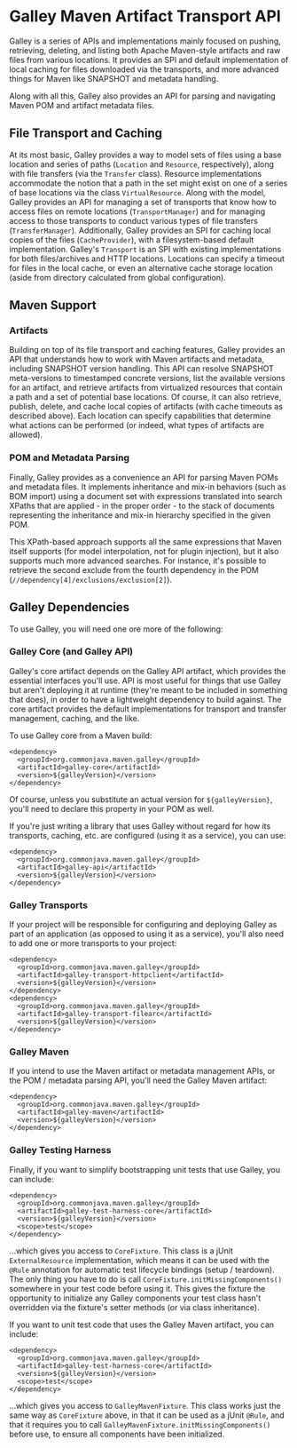 
# Galley Maven Artifact Transport API

Galley is a series of APIs and implementations mainly focused on pushing, retrieving, deleting, and listing both Apache Maven-style artifacts and raw files from various locations. It provides an SPI and default implementation of local caching for files downloaded via the transports, and more advanced things for Maven like SNAPSHOT and metadata handling.

Along with all this, Galley also provides an API for parsing and navigating Maven POM and artifact metadata files.

## File Transport and Caching

At its most basic, Galley provides a way to model sets of files using a base location and series of paths (`Location` and `Resource`, respectively), along with file transfers (via the `Transfer` class). Resource implementations accommodate the notion that a path in the set might exist on one of a series of base locations via the class `VirtualResource`. Along with the model, Galley provides an API for managing a set of transports that know how to access files on remote locations (`TransportManager`) and for managing access to those transports to conduct various types of file transfers (`TransferManager`). Additionally, Galley provides an SPI for caching local copies of the files (`CacheProvider`), with a filesystem-based default implementation. Galley's `Transport` is an SPI with existing implementations for both files/archives and HTTP locations. Locations can specify a timeout for files in the local cache, or even an alternative cache storage location (aside from directory calculated from global configuration).

## Maven Support

### Artifacts

Building on top of its file transport and caching features, Galley provides an API that understands how to work with Maven artifacts and metadata, including SNAPSHOT version handling. This API can resolve SNAPSHOT meta-versions to timestamped concrete versions, list the available versions for an artifact, and retrieve artifacts from virtualized resources that contain a path and a set of potential base locations. Of course, it can also retrieve, publish, delete, and cache local copies of artifacts (with cache timeouts as described above). Each location can specify capabilities that determine what actions can be performed (or indeed, what types of artifacts are allowed).

### POM and Metadata Parsing

Finally, Galley provides as a convenience an API for parsing Maven POMs and metadata files. It implements inheritance and mix-in behaviors (such as BOM import) using a document set with expressions translated into search XPaths that are applied - in the proper order - to the stack of documents representing the inheritance and mix-in hierarchy specified in the given POM.

This XPath-based approach supports all the same expressions that Maven itself supports (for model interpolation, not for plugin injection), but it also supports much more advanced searches. For instance, it's possible to retrieve the second exclude from the fourth dependency in the POM (`//dependency[4]/exclusions/exclusion[2]`).

## Galley Dependencies

To use Galley, you will need one ore more of the following:

### Galley Core (and Galley API)

Galley's core artifact depends on the Galley API artifact, which provides the essential interfaces you'll use. API is most useful for things that use Galley but aren't deploying it at runtime (they're meant to be included in something that does), in order to have a lightweight dependency to build against. The core artifact provides the default implementations for transport and transfer management, caching, and the like.

To use Galley core from a Maven build:

    <dependency>
      <groupId>org.commonjava.maven.galley</groupId>
      <artifactId>galley-core</artifactId>
      <version>${galleyVersion}</version>
    </dependency>

Of course, unless you substitute an actual version for `${galleyVersion}`, you'll need to declare this property in your POM as well.

If you're just writing a library that uses Galley without regard for how its transports, caching, etc. are configured (using it as a service), you can use:

    <dependency>
      <groupId>org.commonjava.maven.galley</groupId>
      <artifactId>galley-api</artifactId>
      <version>${galleyVersion}</version>
    </dependency>

### Galley Transports

If your project will be responsible for configuring and deploying Galley as part of an application (as opposed to using it as a service), you'll also need to add one or more transports to your project:

    <dependency>
      <groupId>org.commonjava.maven.galley</groupId>
      <artifactId>galley-transport-httpclient</artifactId>
      <version>${galleyVersion}</version>
    </dependency>
    <dependency>
      <groupId>org.commonjava.maven.galley</groupId>
      <artifactId>galley-transport-filearc</artifactId>
      <version>${galleyVersion}</version>
    </dependency>

### Galley Maven

If you intend to use the Maven artifact or metadata management APIs, or the POM / metadata parsing API, you'll need the Galley Maven artifact:

    <dependency>
      <groupId>org.commonjava.maven.galley</groupId>
      <artifactId>galley-maven</artifactId>
      <version>${galleyVersion}</version>
    </dependency>

### Galley Testing Harness

Finally, if you want to simplify bootstrapping unit tests that use Galley, you can include:

    <dependency>
      <groupId>org.commonjava.maven.galley</groupId>
      <artifactId>galley-test-harness-core</artifactId>
      <version>${galleyVersion}</version>
      <scope>test</scope>
    </dependency>

...which gives you access to `CoreFixture`. This class is a jUnit `ExternalResource` implementation, which means it can be used with the `@Rule` annotation for automatic test lifecycle bindings (setup / teardown). The only thing you have to do is call `CoreFixture.initMissingComponents()` somewhere in your test code before using it. This gives the fixture the opportunity to initialize any Galley components your test class hasn't overridden via the fixture's setter methods (or via class inheritance).

If you want to unit test code that uses the Galley Maven artifact, you can include:

    <dependency>
      <groupId>org.commonjava.maven.galley</groupId>
      <artifactId>galley-test-harness-core</artifactId>
      <version>${galleyVersion}</version>
      <scope>test</scope>
    </dependency>

...which gives you access to `GalleyMavenFixture`. This class works just the same way as `CoreFixture` above, in that it can be used as a jUnit `@Rule`, and that it requires you to call `GalleyMavenFixture.initMissingComponents()` before use, to ensure all components have been initialized.
